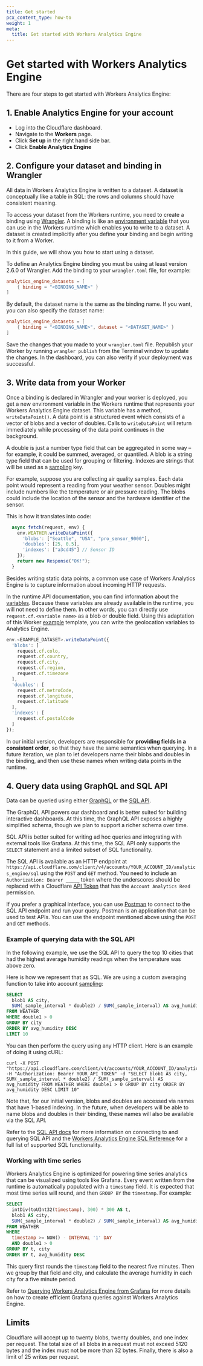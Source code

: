```yaml
---
title: Get started
pcx_content_type: how-to
weight: 1
meta:
  title: Get started with Workers Analytics Engine
---
```


# Get started with Workers Analytics Engine

There are four steps to get started with Workers Analytics Engine:

## 1. Enable Analytics Engine for your account

* Log into the Cloudflare dashboard.
* Navigate to the **Workers** page.
* Click **Set up** in the right hand side bar.
* Click **Enable Analytics Engine**

## 2. Configure your dataset and binding in Wrangler

All data in Workers Analytics Engine is written to a dataset. A dataset is conceptually like a table in SQL: the rows and columns should have consistent meaning.

To access your dataset from the Workers runtime, you need to create a binding using [Wrangler](/workers/wrangler/configuration/). A binding is like an [environment variable](/workers/platform/environment-variables/) that you can use in the Workers runtime which enables you to write to a dataset. A dataset is created implicitly after you define your binding and begin writing to it from a Worker.

In this guide, we will show you how to start using a dataset.

To define an Analytics Engine binding you must be using at least version 2.6.0 of Wrangler.
Add the binding to your `wrangler.toml` file, for example:

```toml
analytics_engine_datasets = [
    { binding = "<BINDING_NAME>" }
]
```

By default, the dataset name is the same as the binding name. If you want, you can also specify the dataset name:

```toml
analytics_engine_datasets = [
    { binding = "<BINDING_NAME>", dataset = "<DATASET_NAME>" }
]
```

Save the changes that you made to your `wrangler.toml` file. Republish your Worker by running `wrangler publish` from the Terminal window to update the changes. In the dashboard, you can also verify if your deployment was successful.

## 3. Write data from your Worker

Once a binding is declared in Wrangler and your worker is deployed, you get a new environment variable in the Workers runtime that represents your Workers Analytics Engine dataset. This variable has a method, `writeDataPoint()`. A data point is a structured event which consists of a vector of blobs and a vector of doubles. Calls to `writeDataPoint` will return immediately while processing of the data point continues in the background.

A double is just a number type field that can be aggregated in some way – for example, it could be summed, averaged, or quantiled. A blob is a string type field that can be used for grouping or filtering. Indexes are strings that will be used as a [sampling](/analytics/analytics-engine/sql-api/#sampling) key.

For example, suppose you are collecting air quality samples. Each data point would represent a reading from your weather sensor. Doubles might include numbers like the temperature or air pressure reading. The blobs could include the location of the sensor and the hardware identifier of the sensor.

This is how it translates into code:

```js
  async fetch(request, env) {
    env.WEATHER.writeDataPoint({
      'blobs': ["Seattle", "USA", "pro_sensor_9000"],
      'doubles': [25, 0.5],
      'indexes': ["a3cd45"] // Sensor ID
    });
    return new Response("OK!");
  }
```

Besides writing static data points, a common use case of Workers Analytics Engine is to capture information about incoming HTTP requests.

In the runtime API documentation, you can find  information about the [variables](/workers/runtime-apis/request/). Because these variables are already available in the runtime, you will not need to define them. In other words, you can directly use `request.cf.<variable name>` as a blob or double field. Using this adaptation of this Worker [example](/workers/examples/geolocation-hello-world/) template, you can write the geolocation variables to Analytics Engine.

```js
env.<EXAMPLE_DATASET>.writeDataPoint({
  'blobs': [ 
    request.cf.colo, 
    request.cf.country, 
    request.cf.city, 
    request.cf.region, 
    request.cf.timezone
  ],
  'doubles': [
    request.cf.metroCode, 
    request.cf.longitude, 
    request.cf.latitude
  ],
  'indexes': [
    request.cf.postalCode
  ] 
});
```

In our initial version, developers are responsible for **providing fields in a consistent order**, so that they have the same semantics when querying. In a future iteration, we plan to let developers name their blobs and doubles in the binding, and then use these names when writing data points in the runtime.

## 4. Query data using GraphQL and SQL API

Data can be queried using either [GraphQL](/analytics/graphql-api/) or the [SQL API](/analytics/analytics-engine/sql-api/).

The GraphQL API powers our dashboard and is better suited for building interactive dashboards. At this time, the GraphQL API exposes a highly simplified schema, though we plan to support a richer schema over time.

SQL API is better suited for writing ad hoc queries and integrating with external tools like Grafana. At this time, the SQL API only supports the `SELECT` statement and a limited subset of SQL functionality.

The SQL API is available as an HTTP endpoint at `https://api.cloudflare.com/client/v4/accounts/YOUR_ACCOUNT_ID/analytics_engine/sql` using the `POST` and `GET` method. You need to include an `Authorization: Bearer _____` token where the underscores should be replaced with a Cloudflare [API Token](https://dash.cloudflare.com/profile/api-tokens) that has the `Account Analytics Read` permission.

If you prefer a graphical interface, you can use [Postman](https://www.postman.com/) to connect to the SQL API endpoint and run your query. Postman is an application that can be used to test APIs. You can use the endpoint mentioned above using the `POST` and `GET` methods.

### Example of querying data with the SQL API

In the following example, we use the SQL API to query the top 10 cities that had the highest average humidity readings when the temperature was above zero.

Here is how we represent that as SQL. We are using a custom averaging function to take into account [sampling](/analytics/analytics-engine/sql-api/#sampling):

```sql
SELECT 
  blob1 AS city,
  SUM(_sample_interval * double2) / SUM(_sample_interval) AS avg_humidity
FROM WEATHER 
WHERE double1 > 0 
GROUP BY city 
ORDER BY avg_humidity DESC
LIMIT 10
```

You can then perform the query using any HTTP client. Here is an example of doing it using cURL:

```curl
curl -X POST "https://api.cloudflare.com/client/v4/accounts/YOUR_ACCOUNT_ID/analytics_engine/sql" -H "Authorization: Bearer YOUR_API_TOKEN" -d "SELECT blob1 AS city, SUM(_sample_interval * double2) / SUM(_sample_interval) AS avg_humidity FROM WEATHER WHERE double1 > 0 GROUP BY city ORDER BY avg_humidity DESC LIMIT 10"
```

Note that, for our initial version, blobs and doubles are accessed via names that have 1-based indexing. In the future, when developers will be able to name blobs and doubles in their binding, these names will also be available via the SQL API.

Refer to the [SQL API docs](/analytics/analytics-engine/sql-api/) for more information on connecting to and querying SQL API and the [Workers Analytics Engine SQL Reference](/analytics/analytics-engine/sql-reference/) for a full list of supported SQL functionality.

### Working with time series

Workers Analytics Engine is optimized for powering time series analytics that can be visualized using tools like Grafana. Every event written from the runtime is automatically populated with a `timestamp` field. It is expected that most time series will round, and then `GROUP BY` the `timestamp`. For example:

```sql
SELECT
  intDiv(toUInt32(timestamp), 300) * 300 AS t, 
  blob1 AS city, 
  SUM(_sample_interval * double2) / SUM(_sample_interval) AS avg_humidity
FROM WEATHER
WHERE
  timestamp >= NOW() - INTERVAL '1' DAY
  AND double1 > 0
GROUP BY t, city
ORDER BY t, avg_humidity DESC
```

This query first rounds the `timestamp` field to the nearest five minutes. Then we group by that field and city, and calculate the average humidity in each city for a five minute period.

Refer to [Querying Workers Analytics Engine from Grafana](/analytics/analytics-engine/grafana/) for more details on how to create efficient Grafana queries against Workers Analytics Engine.

## Limits

Cloudflare will accept up to twenty blobs, twenty doubles, and one index per request. The total size of all blobs in a request must not exceed 5120 bytes and the index must not be more than 32 bytes. Finally, there is also a limit of 25 writes per request.
